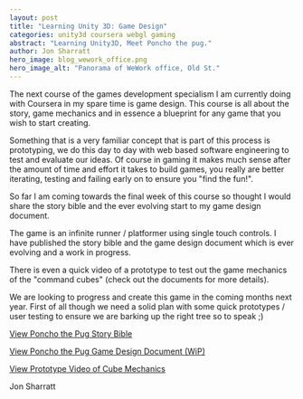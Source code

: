 ```yaml
---
layout: post
title: "Learning Unity 3D: Game Design"
categories: unity3d coursera webgl gaming
abstract: "Learning Unity3D, Meet Poncho the pug."
author: Jon Sharratt
hero_image: blog_wework_office.png
hero_image_alt: "Panorama of WeWork office, Old St."
---
```

The next course of the games development specialism I am currently doing with Coursera in my spare time is game design.  This course is all about the story, game mechanics and in essence a blueprint for any game that you wish to start creating.

Something that is a very familiar concept that is part of this process is prototyping, we do this day to day with web based software engineering to test and evaluate our ideas.  Of course in gaming it makes much sense after the amount of time and effort it takes to build games, you really are better iterating, testing and failing early on to ensure you "find the fun!".

So far I am coming towards the final week of this course so thought I would share the story bible and the ever evolving start to my game design document.

The game is an infinite runner / platformer using single touch controls.  I have published the story bible and the game design document which is ever evolving and a work in progress.

There is even a quick video of a prototype to test out the game mechanics of the "command cubes" (check out the documents for more details).

We are looking to progress and create this game in the coming months next year.  First of all though we need a solid plan with some quick prototypes / user testing to ensure we are barking up the right tree so to speak ;)


[View Poncho the Pug Story Bible](https://docs.google.com/document/d/1MBptkHKFO4tNRmWHE1m1IOJSdSvUZbYL-wYqqE-rmCk/edit?usp=sharing)

[View Poncho the Pug Game Design Document (WiP)](https://docs.google.com/document/d/1dW2rBqse8SN8aTk00uzIYpMZS5DQLiWlk8RINDFyZ-U/edit?usp=sharing)

[View Prototype Video of Cube Mechanics](http://sendvid.com/qpxhphhx)

Jon Sharratt
